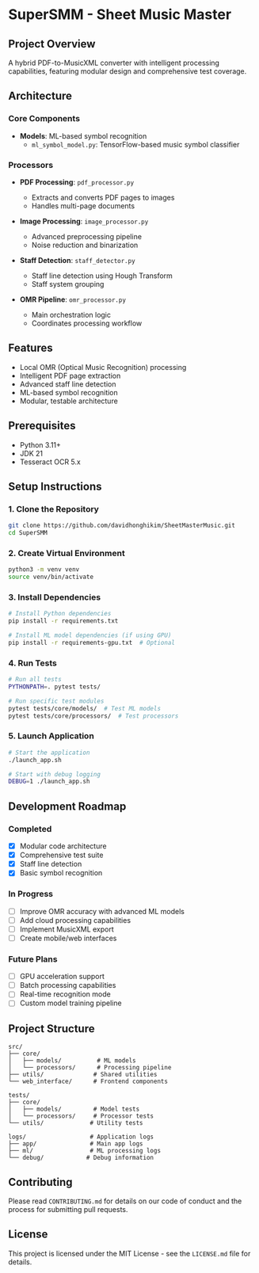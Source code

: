 # SuperSMM - Sheet Music Master

## Project Overview
A hybrid PDF-to-MusicXML converter with intelligent processing capabilities, featuring modular design and comprehensive test coverage.

## Architecture

### Core Components
- **Models**: ML-based symbol recognition
  - `ml_symbol_model.py`: TensorFlow-based music symbol classifier

### Processors
- **PDF Processing**: `pdf_processor.py`
  - Extracts and converts PDF pages to images
  - Handles multi-page documents

- **Image Processing**: `image_processor.py`
  - Advanced preprocessing pipeline
  - Noise reduction and binarization

- **Staff Detection**: `staff_detector.py`
  - Staff line detection using Hough Transform
  - Staff system grouping

- **OMR Pipeline**: `omr_processor.py`
  - Main orchestration logic
  - Coordinates processing workflow

## Features
- Local OMR (Optical Music Recognition) processing
- Intelligent PDF page extraction
- Advanced staff line detection
- ML-based symbol recognition
- Modular, testable architecture

## Prerequisites
- Python 3.11+
- JDK 21
- Tesseract OCR 5.x

## Setup Instructions

### 1. Clone the Repository
```bash
git clone https://github.com/davidhonghikim/SheetMasterMusic.git
cd SuperSMM
```

### 2. Create Virtual Environment
```bash
python3 -m venv venv
source venv/bin/activate
```

### 3. Install Dependencies
```bash
# Install Python dependencies
pip install -r requirements.txt

# Install ML model dependencies (if using GPU)
pip install -r requirements-gpu.txt  # Optional
```

### 4. Run Tests
```bash
# Run all tests
PYTHONPATH=. pytest tests/

# Run specific test modules
pytest tests/core/models/  # Test ML models
pytest tests/core/processors/  # Test processors
```

### 5. Launch Application
```bash
# Start the application
./launch_app.sh

# Start with debug logging
DEBUG=1 ./launch_app.sh
```

## Development Roadmap

### Completed
- [x] Modular code architecture
- [x] Comprehensive test suite
- [x] Staff line detection
- [x] Basic symbol recognition

### In Progress
- [ ] Improve OMR accuracy with advanced ML models
- [ ] Add cloud processing capabilities
- [ ] Implement MusicXML export
- [ ] Create mobile/web interfaces

### Future Plans
- [ ] GPU acceleration support
- [ ] Batch processing capabilities
- [ ] Real-time recognition mode
- [ ] Custom model training pipeline

## Project Structure

```
src/
├── core/
│   ├── models/          # ML models
│   └── processors/      # Processing pipeline
├── utils/              # Shared utilities
└── web_interface/      # Frontend components

tests/
├── core/
│   ├── models/         # Model tests
│   └── processors/     # Processor tests
└── utils/             # Utility tests

logs/                  # Application logs
├── app/               # Main app logs
├── ml/                # ML processing logs
└── debug/            # Debug information
```

## Contributing
Please read `CONTRIBUTING.md` for details on our code of conduct and the process for submitting pull requests.

## License
This project is licensed under the MIT License - see the `LICENSE.md` file for details.
